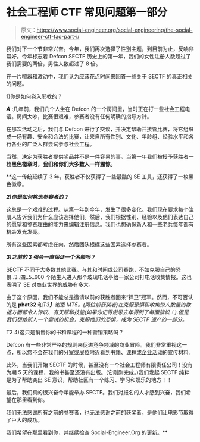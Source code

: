 # 社会工程师 CTF 常见问题第一部分

> 原文：<https://www.social-engineer.org/social-engineering/the-social-engineer-ctf-faq-part-i/>

我们对下一个节非常兴奋。今年，我们再次选择了性别主题，到目前为止，反响非常好。今年标志着 Defcon SECTF 历史上的第一年，我们的女性注册人数超过了我们需要的两倍，男性人数超过了 8 倍。

在一片喧嚣和激动中，我们认为应该花点时间来回答一些关于 SECTF 的真正相关的问题。

1)你是如何卷入邪教的？

***A*** :几年前，我们几个人坐在 Defcon 的一个房间里，当时正在打一些社会工程电话。房间太吵，比赛很艰难，参赛者没有任何明确的指导方针。

在那次活动之后，我们与 Defcon 进行了交谈，并决定帮助并接管比赛，将它组织成一场有趣、安全和合法的比赛，让来自所有性别、文化、年龄组、经验水平和各行各业的广泛人群尝试参与社会工程。

当然，决定为获胜者提供奖品并不是一件容易的事。当第一年我们被授予获胜者一枚**黑色徽章时，我们和你们大多数人一样震惊。**

 **这一传统延续了 3 年，获胜者不仅获得了一些最酷的 SE 工具，还获得了一枚黑色徽章。

***2)你是如何挑选参赛者的？***

这总是一个艰难的过程。从第一年到今年，发生了很多变化。我们现在要求每个注册人告诉我们为什么应该选择他们。然后，我们根据性别、经验以及他们表达自己的愿望和参赛理由的能力来编辑注册信息。我们也想确保新人和一些老兵每年都有机会发光发亮。

所有这些因素都考虑在内，然后团队根据这些因素选择参赛者。

***3)之前的 3 强会一直保证一个名额吗？***

SECTF 不同于大多数其他比赛。与其和时间或公司赛跑，不如克服自己的恐惧..3..四..5..600 个陌生人进入那个玻璃电话亭给一家公司打电话收集情报。这也表明了 SE 对商业世界的威胁有多大。

由于这个原因，我们不能总是邀请以前的获胜者回来“捍卫”冠军。然而，不可否认的是 **phat32** 和*T3】谢恩 MT5。(两位前获奖者)在克服恐惧和收集惊人数量的数据方面都令人惊叹、有天赋和技能(如果你记得谢恩去年得到了每面旗帜！).但是我们想给新人一个尝试的机会，克服他们的恐惧，成为 SECTF 遗产的一部分。*

T2 4)这只是销售你的书和课程的一种营销策略吗？

Defcon 有一些非常严格的规则来促进竞争领域的商业冒险。我们非常重视这一点，所以您不会在我们的分室或展位附近看到书籍、[课程](https://www.social-engineer.com/training-courses/ "5-Day SE Courses")或[企业活动](https://www.social-engineer.com/events/ "SE Events")的宣传材料。

此外，当我们开始 SECTF 的时候，甚至没有一个社会工程师有限责任公司！没有为期 5 天的课程，我的书甚至还没有出版。(它刚刚完成。)我们发起 SECTF 纯粹是为了帮助突出 SE 意识，帮助社区有一个练习、学习和娱乐的地方！！

最后，我们真的很兴奋今年能举办 SECTF。我们对报名的人才感到兴奋，我们希望在那里看到你。

我们无法感谢所有之前的参赛者，也无法感谢之前的获奖者，是他们让电影节取得了巨大的成功。

我们希望在那里看到你，并继续检查 Social-Engineer.Org 的更新。**